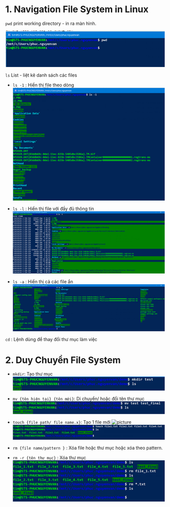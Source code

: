 # 1. Navigation File System in Linux

`pwd` print working directory  - in ra màn hình.

![pwd command](./images/pwd_command_linux.PNG)

`ls` List - liệt kê danh sách các files

* `ls -1` : Hiển thị file theo dòng
![ls -1 command](./images/ls-1_command_linux.PNG)

* `ls -l` : Hiển thị file với đầy đủ thông tin
![ls -l command](./images/ls-l_command_linux.PNG)

* `ls -a` : Hiển thị cả các file ẩn
![ls -a command](./images/ls-a_command_linux.PNG)

 `cd` : Lệnh dùng để thay đổi thư mục làm việc

# 2. Duy Chuyển File System

* `mkdir`: Tạo thư mục
![picture](./images/mkdir_test.PNG)

* `mv {tên hiện tại} {tên mới}`: Di chuyển/ hoặc đổi tên thư mục
![picture](./images/mv_test_test_final.PNG)

* `touch {file path/ file name.x}`: Tạo 1 file mới
![picture](i./s/touch_file_.txt.PNG)
![picture](./images/touch_multiple_files.PNG)

* `rm {file name/pattern }` : Xóa file hoặc thư mục hoặc xóa theo pattern.
* `rm -r {tên thư mục}` : Xóa thư mục
![picture](./images/rm.PNG)
